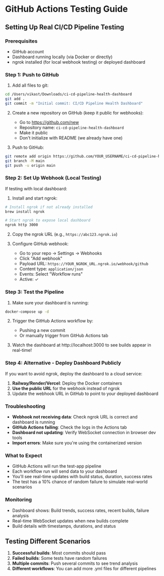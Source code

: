 # GitHub Actions Testing Guide

## Setting Up Real CI/CD Pipeline Testing

### Prerequisites
- GitHub account
- Dashboard running locally (via Docker or directly)
- ngrok installed (for local webhook testing) or deployed dashboard

### Step 1: Push to GitHub

1. Add all files to git:
```bash
cd /Users/vikast/Downloads/ci-cd-pipeline-health-dashboard
git add .
git commit -m "Initial commit: CI/CD Pipeline Health Dashboard"
```

2. Create a new repository on GitHub (keep it public for webhooks):
   - Go to https://github.com/new
   - Repository name: `ci-cd-pipeline-health-dashboard`
   - Make it public
   - Don't initialize with README (we already have one)

3. Push to GitHub:
```bash
git remote add origin https://github.com/YOUR_USERNAME/ci-cd-pipeline-health-dashboard.git
git branch -M main
git push -u origin main
```

### Step 2: Set Up Webhook (Local Testing)

If testing with local dashboard:

1. Install and start ngrok:
```bash
# Install ngrok if not already installed
brew install ngrok

# Start ngrok to expose local dashboard
ngrok http 3000
```

2. Copy the ngrok URL (e.g., `https://abc123.ngrok.io`)

3. Configure GitHub webhook:
   - Go to your repo → Settings → Webhooks
   - Click "Add webhook"
   - Payload URL: `https://YOUR_NGROK_URL.ngrok.io/webhook/github`
   - Content type: `application/json`
   - Events: Select "Workflow runs"
   - Active: ✓

### Step 3: Test the Pipeline

1. Make sure your dashboard is running:
```bash
docker-compose up -d
```

2. Trigger the GitHub Actions workflow by:
   - Pushing a new commit
   - Or manually trigger from GitHub Actions tab

3. Watch the dashboard at http://localhost:3000 to see builds appear in real-time!

### Step 4: Alternative - Deploy Dashboard Publicly

If you want to avoid ngrok, deploy the dashboard to a cloud service:

1. **Railway/Render/Vercel**: Deploy the Docker containers
2. **Use the public URL** for the webhook instead of ngrok
3. Update the webhook URL in GitHub to point to your deployed dashboard

### Troubleshooting

- **Webhook not receiving data**: Check ngrok URL is correct and dashboard is running
- **GitHub Actions failing**: Check the logs in the Actions tab
- **Dashboard not updating**: Verify WebSocket connection in browser dev tools
- **Import errors**: Make sure you're using the containerized version

### What to Expect

- GitHub Actions will run the test-app pipeline
- Each workflow run will send data to your dashboard
- You'll see real-time updates with build status, duration, success rates
- The test has a 10% chance of random failure to simulate real-world scenarios

### Monitoring

- Dashboard shows: Build trends, success rates, recent builds, failure analysis
- Real-time WebSocket updates when new builds complete
- Build details with timestamps, durations, and status

## Testing Different Scenarios

1. **Successful builds**: Most commits should pass
2. **Failed builds**: Some tests have random failures
3. **Multiple commits**: Push several commits to see trend analysis
4. **Different workflows**: You can add more .yml files for different pipelines
